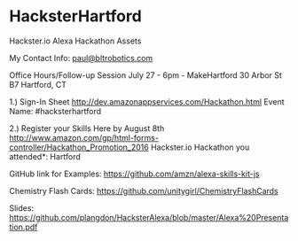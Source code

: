 # HacksterHartford

Hackster.io Alexa Hackathon Assets

My Contact Info:
paul@bltrobotics.com


Office Hours/Follow-up Session
July 27 - 6pm - MakeHartford
30 Arbor St B7
Hartford, CT



1.) Sign-In Sheet 
http://dev.amazonappservices.com/Hackathon.html
    Event Name: #hacksterhartford

2.) Register your Skills Here by August 8th
http://www.amazon.com/gp/html-forms-controller/Hackathon_Promotion_2016
      Hackster.io Hackathon you attended*: Hartford


GitHub link for Examples:
https://github.com/amzn/alexa-skills-kit-js

Chemistry Flash Cards:
https://github.com/unitygirl/ChemistryFlashCards

Slides:
https://github.com/plangdon/HacksterAlexa/blob/master/Alexa%20Presentation.pdf



